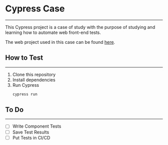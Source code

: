 # Cypress Case

---
This Cypress project is a case of study with the purpose of studying and learning how to automate web front-end tests.

The web project used in this case can be found [here](https://github.com/murilopereirame/cypress_case).

## How to Test

---
1. Clone this repository
2. Install dependencies
3. Run Cypress   
    ```bash
   cypress run
   ```
   
## To Do

---

- [ ] Write Component Tests
- [ ] Save Test Results
- [ ] Put Tests in CI/CD